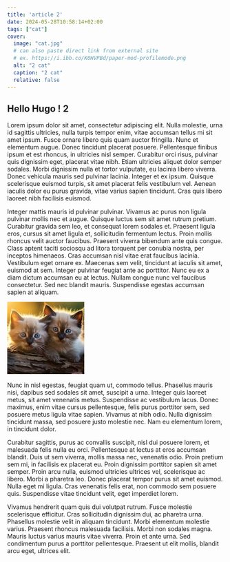 ```yaml
---
title: 'article 2'
date: 2024-05-28T10:58:14+02:00
tags: ["cat"]
cover:
  image: "cat.jpg"
  # can also paste direct link from external site
  # ex. https://i.ibb.co/K0HVPBd/paper-mod-profilemode.png
  alt: "2 cat"
  caption: "2 cat"
  relative: false 
---
```


## Hello Hugo ! 2



Lorem ipsum dolor sit amet, consectetur adipiscing elit. Nulla molestie, urna id sagittis ultricies, nulla turpis tempor enim, vitae accumsan tellus mi sit amet ipsum. Fusce ornare libero quis quam auctor fringilla. Nunc et elementum augue. Donec tincidunt placerat posuere. Pellentesque finibus ipsum et est rhoncus, in ultricies nisl semper. Curabitur orci risus, pulvinar quis dignissim eget, placerat vitae nibh. Etiam ultricies aliquet dolor semper sodales. Morbi dignissim nulla et tortor vulputate, eu lacinia libero viverra. Donec vehicula mauris sed pulvinar lacinia. Integer et ex ipsum. Quisque scelerisque euismod turpis, sit amet placerat felis vestibulum vel. Aenean iaculis dolor eu purus gravida, vitae varius sapien tincidunt. Cras quis libero laoreet nibh facilisis euismod.

Integer mattis mauris id pulvinar pulvinar. Vivamus ac purus non ligula pulvinar mollis nec et augue. Quisque luctus sem sit amet rutrum pretium. Curabitur gravida sem leo, et consequat lorem sodales et. Praesent ligula eros, cursus sit amet ligula et, sollicitudin fermentum lectus. Proin mollis rhoncus velit auctor faucibus. Praesent viverra bibendum ante quis congue. Class aptent taciti sociosqu ad litora torquent per conubia nostra, per inceptos himenaeos. Cras accumsan nisl vitae erat faucibus lacinia. Vestibulum eget ornare ex. Maecenas sem velit, tincidunt at iaculis sit amet, euismod at sem. Integer pulvinar feugiat ante ac porttitor. Nunc eu ex a diam dictum accumsan eu at lectus. Nullam congue nunc vel faucibus consectetur. Sed nec blandit mauris. Suspendisse egestas accumsan sapien at aliquam.

![CAT](cat.jpg)

Nunc in nisl egestas, feugiat quam ut, commodo tellus. Phasellus mauris nisi, dapibus sed sodales sit amet, suscipit a urna. Integer quis laoreet metus, sit amet venenatis metus. Suspendisse ac vestibulum lacus. Donec maximus, enim vitae cursus pellentesque, felis purus porttitor sem, sed posuere metus ligula vitae sapien. Vivamus at nibh odio. Nulla dignissim tincidunt massa, sed posuere justo molestie nec. Nam eu elementum lorem, in tincidunt dolor.

Curabitur sagittis, purus ac convallis suscipit, nisl dui posuere lorem, et malesuada felis nulla eu orci. Pellentesque at lectus at eros accumsan blandit. Duis ut sem viverra, mollis massa nec, venenatis odio. Proin pretium sem mi, in facilisis ex placerat eu. Proin dignissim porttitor sapien sit amet semper. Proin arcu nulla, euismod ultricies ultrices vel, scelerisque ac libero. Morbi a pharetra leo. Donec placerat tempor purus sit amet euismod. Nulla eget mi ligula. Cras venenatis felis erat, non commodo sem posuere quis. Suspendisse vitae tincidunt velit, eget imperdiet lorem.

Vivamus hendrerit quam quis dui volutpat rutrum. Fusce molestie scelerisque efficitur. Cras sollicitudin dignissim dui, ac pharetra urna. Phasellus molestie velit in aliquam tincidunt. Morbi elementum molestie varius. Praesent rhoncus malesuada facilisis. Morbi non sodales magna. Mauris luctus varius mauris vitae viverra. Proin et ante urna. Sed condimentum purus a porttitor pellentesque. Praesent ut elit mollis, blandit arcu eget, ultrices elit.

